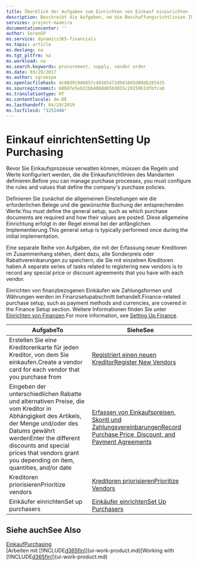 ```yaml
---
title: Überblick der Aufgaben zum Einrichten von Einkauf einzurichten | Microsoft Docs
description: Beschreibt die Aufgaben, um die Beschaffungsrichtlinien Ihres Mandanten festzulegen und Ihre Einkaufsprozesse einzurichten.
services: project-madeira
documentationcenter: ''
author: SorenGP
ms.service: dynamics365-financials
ms.topic: article
ms.devlang: na
ms.tgt_pltfrm: na
ms.workload: na
ms.search.keywords: procurement, supply, vendor order
ms.date: 03/29/2017
ms.author: sgroespe
ms.openlocfilehash: 4c08d91946857c49365472d9d1665d80db285425
ms.sourcegitcommit: 60b87e5eb32bb408dd65b9855c29159b1dfbfca8
ms.translationtype: HT
ms.contentlocale: de-DE
ms.lasthandoff: 04/29/2019
ms.locfileid: "1251446"
---
```

# <a name="setting-up-purchasing"></a><span data-ttu-id="10806-103">Einkauf einrichten</span><span class="sxs-lookup"><span data-stu-id="10806-103">Setting Up Purchasing</span></span>
<span data-ttu-id="10806-104">Bevor Sie Einkaufsprozesse verwalten können, müssen die Regeln und Werte konfiguriert werden, die die Einkaufsrichtlinien des Mandanten definieren.</span><span class="sxs-lookup"><span data-stu-id="10806-104">Before you can manage purchase processes, you must configure the rules and values that define the company's purchase policies.</span></span>

<span data-ttu-id="10806-105">Definieren Sie zunächst die allgemeinen Einstellungen wie die erforderlichen Belege und die gewünschte Buchung der entsprechenden Werte.</span><span class="sxs-lookup"><span data-stu-id="10806-105">You must define the general setup, such as which purchase documents are required and how their values are posted.</span></span> <span data-ttu-id="10806-106">Diese allgemeine Einrichtung erfolgt in der Regel einmal bei der anfänglichen Implementierung.</span><span class="sxs-lookup"><span data-stu-id="10806-106">This general setup is typically performed once during the initial implementation.</span></span>

<span data-ttu-id="10806-107">Eine separate Reihe von Aufgaben, die mit der Erfassung neuer Kreditoren im Zusammenhang stehen, dient dazu, alle Sonderpreis oder Rabattvereinbarungen zu speichern, die Sie mit einzelnen Kreditoren haben.</span><span class="sxs-lookup"><span data-stu-id="10806-107">A separate series of tasks related to registering new vendors is to record any special price or discount agreements that you have with each vendor.</span></span>

<span data-ttu-id="10806-108">Einrichten von finanzbezogenen Einkäufen wie Zahlungsformen und Währungen werden im Finanzsetupabschnitt behandelt.</span><span class="sxs-lookup"><span data-stu-id="10806-108">Finance-related purchase setup, such as payment methods and currencies, are covered in the Finance Setup section.</span></span> <span data-ttu-id="10806-109">Weitere Informationen finden Sie unter [Einrichten von Finanzen](finance-setup-finance.md).</span><span class="sxs-lookup"><span data-stu-id="10806-109">For more information, see [Setting Up Finance](finance-setup-finance.md).</span></span>

| <span data-ttu-id="10806-110">Aufgabe</span><span class="sxs-lookup"><span data-stu-id="10806-110">To</span></span> | <span data-ttu-id="10806-111">Siehe</span><span class="sxs-lookup"><span data-stu-id="10806-111">See</span></span> |
| --- | --- |
| <span data-ttu-id="10806-112">Erstellen Sie eine Kreditorenkarte für jeden Kreditor, von dem Sie einkaufen.</span><span class="sxs-lookup"><span data-stu-id="10806-112">Create a vendor card for each vendor that you purchase from</span></span>|[<span data-ttu-id="10806-113">Registriert einen neuen Kreditor</span><span class="sxs-lookup"><span data-stu-id="10806-113">Register New Vendors</span></span>](purchasing-how-register-new-vendors.md) |
| <span data-ttu-id="10806-114">Eingeben der unterschiedlichen Rabatte und alternativen Preise, die vom Kreditor in Abhängigkeit des Artikels, der Menge und/oder des Datums gewährt werden</span><span class="sxs-lookup"><span data-stu-id="10806-114">Enter the different discounts and special prices that vendors grant you depending on item, quantities, and/or date</span></span> |[<span data-ttu-id="10806-115">Erfassen von Einkaufspreisen, Skonti und Zahlungsvereinbarungen</span><span class="sxs-lookup"><span data-stu-id="10806-115">Record Purchase Price, Discount, and Payment Agreements</span></span>](purchasing-how-record-purchase-price-discount-payment-agreements.md) |
| <span data-ttu-id="10806-116">Kreditoren priorisieren</span><span class="sxs-lookup"><span data-stu-id="10806-116">Prioritize vendors</span></span> |[<span data-ttu-id="10806-117">Kreditoren priorisieren</span><span class="sxs-lookup"><span data-stu-id="10806-117">Prioritize Vendors</span></span>](purchasing-how-prioritize-vendors.md) |
| <span data-ttu-id="10806-118">Einkäufer einrichten</span><span class="sxs-lookup"><span data-stu-id="10806-118">Set up purchasers</span></span> |[<span data-ttu-id="10806-119">Einkäufer einrichten</span><span class="sxs-lookup"><span data-stu-id="10806-119">Set Up Purchasers</span></span>](purchasing-how-setup-purchasers.md) |

## <a name="see-also"></a><span data-ttu-id="10806-120">Siehe auch</span><span class="sxs-lookup"><span data-stu-id="10806-120">See Also</span></span>
[<span data-ttu-id="10806-121">Einkauf</span><span class="sxs-lookup"><span data-stu-id="10806-121">Purchasing</span></span>](purchasing-manage-purchasing.md)  
<span data-ttu-id="10806-122">[Arbeiten mit [!INCLUDE[d365fin](includes/d365fin_md.md)]](ui-work-product.md)</span><span class="sxs-lookup"><span data-stu-id="10806-122">[Working with [!INCLUDE[d365fin](includes/d365fin_md.md)]](ui-work-product.md)</span></span>
